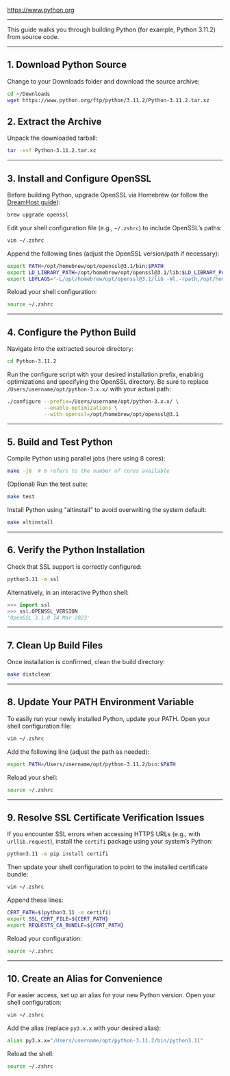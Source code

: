 https://www.python.org

---

This guide walks you through building Python (for example, Python 3.11.2) from source code.

---

## 1. Download Python Source

Change to your Downloads folder and download the source archive:

```zsh
cd ~/Downloads
wget https://www.python.org/ftp/python/3.11.2/Python-3.11.2.tar.xz
```

## 2. Extract the Archive

Unpack the downloaded tarball:

```zsh
tar -xvf Python-3.11.2.tar.xz
```

---

## 3. Install and Configure OpenSSL

Before building Python, upgrade OpenSSL via Homebrew (or follow the [DreamHost guide](https://help.dreamhost.com/hc/en-us/articles/360001435926-Installing-OpenSSL-locally-under-your-username)):

```zsh
brew upgrade openssl
```

Edit your shell configuration file (e.g., `~/.zshrc`) to include OpenSSL’s paths:

```zsh
vim ~/.zshrc
```

Append the following lines (adjust the OpenSSL version/path if necessary):

```bash
export PATH=/opt/homebrew/opt/openssl@3.1/bin:$PATH
export LD_LIBRARY_PATH=/opt/homebrew/opt/openssl@3.1/lib:$LD_LIBRARY_PATH
export LDFLAGS="-L/opt/homebrew/opt/openssl@3.1/lib -Wl,-rpath,/opt/homebrew/opt/openssl@3.1/lib"
```

Reload your shell configuration:

```zsh
source ~/.zshrc
```

---

## 4. Configure the Python Build

Navigate into the extracted source directory:

```zsh
cd Python-3.11.2
```

Run the configure script with your desired installation prefix, enabling optimizations and specifying the OpenSSL directory. Be sure to replace `/Users/username/opt/python-3.x.x/` with your actual path:

```zsh
./configure --prefix=/Users/username/opt/python-3.x.x/ \
            --enable-optimizations \
            --with-openssl=/opt/homebrew/opt/openssl@3.1
```

---

## 5. Build and Test Python

Compile Python using parallel jobs (here using 8 cores):

```zsh
make -j8  # 8 refers to the number of cores available
```

(Optional) Run the test suite:

```zsh
make test
```

Install Python using "altinstall" to avoid overwriting the system default:

```zsh
make altinstall
```

---

## 6. Verify the Python Installation

Check that SSL support is correctly configured:

```zsh
python3.11 -m ssl
```

Alternatively, in an interactive Python shell:

```python
>>> import ssl
>>> ssl.OPENSSL_VERSION
'OpenSSL 3.1.0 14 Mar 2023'
```

---

## 7. Clean Up Build Files

Once installation is confirmed, clean the build directory:

```zsh
make distclean
```

---

## 8. Update Your PATH Environment Variable

To easily run your newly installed Python, update your PATH. Open your shell configuration file:

```zsh
vim ~/.zshrc
```

Add the following line (adjust the path as needed):

```bash
export PATH=/Users/username/opt/python-3.11.2/bin:$PATH
```

Reload your shell:

```zsh
source ~/.zshrc
```

---

## 9. Resolve SSL Certificate Verification Issues

If you encounter SSL errors when accessing HTTPS URLs (e.g., with `urllib.request`), install the `certifi` package using your system’s Python:

```zsh
python3.11 -m pip install certifi
```

Then update your shell configuration to point to the installed certificate bundle:

```zsh
vim ~/.zshrc
```

Append these lines:

```bash
CERT_PATH=$(python3.11 -m certifi)
export SSL_CERT_FILE=${CERT_PATH}
export REQUESTS_CA_BUNDLE=${CERT_PATH}
```

Reload your configuration:

```zsh
source ~/.zshrc
```

---

## 10. Create an Alias for Convenience

For easier access, set up an alias for your new Python version. Open your shell configuration:

```zsh
vim ~/.zshrc
```

Add the alias (replace `py3.x.x` with your desired alias):

```bash
alias py3.x.x="/Users/username/opt/python-3.11.2/bin/python3.11"
```

Reload the shell:

```zsh
source ~/.zshrc
```
